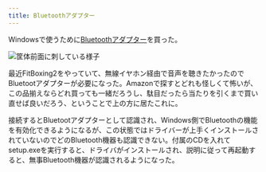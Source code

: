 ```yaml
---
title: Bluetoothアダプター
---
```


Windowsで使うために[Bluetoothアダプター](https://www.amazon.co.jp/dp/B08FD5TSNF)を買った。

![](https://i.imgur.com/n95kVvzh.jpg "筐体前面に刺している様子")

最近FitBoxing2をやっていて、無線イヤホン経由で音声を聴きたかったのでBluetootアダプターが必要になった。Amazonで探すとどれも怪しくて怖いが、この品揃えならどれ買っても一緒だろうし、駄目だったら当たりを引くまで買い直せば良いだろう、ということで上の方に居たこれに。

接続するとBluetootアダプターとして認識され、Windows側でBluetoothの機能を有効化できるようになるが、この状態ではドライバーが上手くインストールされていないのでどのBluetooth機器も認識できない。付属のCDを入れてsetup.exeを実行すると、ドライバがインストールされ、説明に従って再起動すると、無事Bluetooth機器が認識されるようになった。
